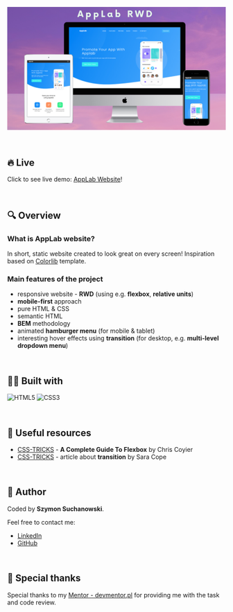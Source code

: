 ![Kanban Board App screenshot](/assets/applab-mockups.png "AppLab website screenshots")

&nbsp;

## 🔥 Live

Click to see live demo: [AppLab Website](https://szymonsuchanowski.github.io/applab-rwd-website/)!

&nbsp;

## 🔍 Overview

### What is AppLab website?

In short, static website created to look great on every screen! Inspiration based on [Colorlib](https://colorlib.com/wp/) template.

### Main features of the project

- responsive website - **RWD** (using e.g. **flexbox**, **relative units**)
- **mobile-first** approach
- pure HTML & CSS
- semantic HTML
- **BEM** methodology
- animated **hamburger menu** (for mobile & tablet)
- interesting hover effects using **transition** (for desktop, e.g. **multi-level dropdown menu**)

&nbsp;

## 👨‍💻 Built with

![HTML5](https://img.shields.io/badge/HTML5-E34F26?style=for-the-badge&logo=html5&logoColor=white)
![CSS3](https://img.shields.io/badge/CSS3-1572B6?style=for-the-badge&logo=css3&logoColor=white)

&nbsp;

## 🔗 Useful resources

- [CSS-TRICKS](https://css-tricks.com/snippets/css/a-guide-to-flexbox/) - **A Complete Guide To Flexbox** by Chris Coyier
- [CSS-TRICKS](https://css-tricks.com/almanac/properties/t/transition/) - article about **transition** by Sara Cope

&nbsp;
## 🥷 Author

Coded by **Szymon Suchanowski**.

Feel free to contact me:
- [LinkedIn](https://www.linkedin.com/in/suchanowski/)
- [GitHub](https://github.com/szymonsuchanowski)

&nbsp;
## 🙏 Special thanks

Special thanks to my [Mentor - devmentor.pl](https://devmentor.pl/) for providing me with the task and code review.